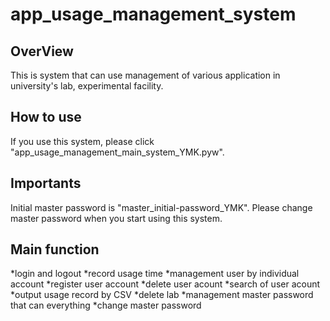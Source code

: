 # app_usage_management_system

## OverView
This is system that can use management of various application in university's lab, experimental facility.

## How to use
If you use this system, please click "app_usage_management_main_system_YMK.pyw".

## Importants
Initial master password is "master_initial-password_YMK". Please change master password when you start using this system.

## Main function 

*login and logout
*record usage time
*management user by individual account
*register user account
*delete user acount
*search of user acount
*output usage record by CSV
*delete lab
*management master password that can everything
*change master password
